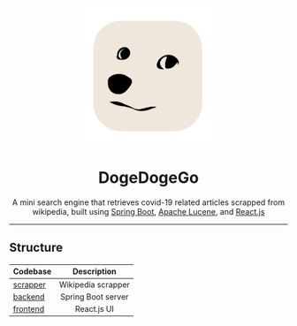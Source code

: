 <p align="center"> <img height=250 src="https://github.com/AlexandrosAlexiou/doge-doge-go/blob/main/frontend/public/favicon.ico"/> </p>

# <div align="center">DogeDogeGo</div>
<p align="center">A mini search engine that retrieves covid-19 related articles scrapped from wikipedia, built using <a href="https://spring.io/projects/spring-boot">Spring Boot</a>, <a href="https://lucene.apache.org/">Apache Lucene</a>, and <a href="https://reactjs.org/">React.js</a></p>

---

## Structure
| Codebase             |      Description      |
| :------------------- | :-------------------: |
| [scrapper](scrapper) |     Wikipedia scrapper|
| [backend](backend)   |     Spring Boot server|
| [frontend](frontend) |     React.js UI       |
